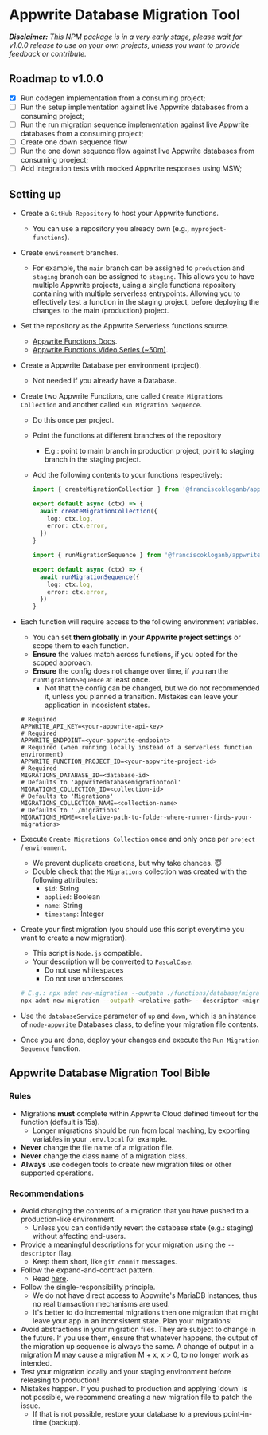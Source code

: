# Appwrite Database Migration Tool

_**Disclaimer:** This NPM package is in a very early stage, please wait for v1.0.0 release to use on your own projects, unless you want to provide feedback or contribute._

## Roadmap to v1.0.0

- [x] Run codegen implementation from a consuming project;
- [ ] Run the setup implementation against live Appwrite databases from a consuming project;
- [ ] Run the run migration sequence implementation against live Appwrite databases from a consuming project;
- [ ] Create one down sequence flow
- [ ] Run the one down sequence flow against live Appwrite databases from consuming proeject;
- [ ] Add integration tests with mocked Appwrite responses using MSW;

## Setting up

- Create a `GitHub Repository` to host your Appwrite functions.
  - You can use a repository you already own (e.g., `myproject-functions`).
- Create `environment` branches.
  - For example, the `main` branch can be assigned to `production` and `staging` branch can be
  assigned to `staging`. This allows you to have multiple Appwrite projects, using a single functions
  repository containing with multiple serverless entrypoints. Allowing you to effectively
  test a function in the staging project, before deploying the changes to the main (production)
  project.
- Set the repository as the Appwrite Serverless functions source.
  - [Appwrite Functions Docs](https://appwrite.io/docs/products/functions/deployment).
  - [Appwrite Functions Video Series (~50m)](https://www.youtube.com/watch?v=UAPt7VBL_T8).
- Create a Appwrite Database per environment (project).
  - Not needed if you already have a Database.
- Create two Appwrite Functions, one called `Create Migrations Collection` and another called
`Run Migration Sequence`.
  - Do this once per project.
  - Point the functions at different branches of the repository
    - E.g.: point to main branch in production project, point to staging branch in the staging project.
  - Add the following contents to your functions respectively:

    ```ts
    import { createMigrationCollection } from '@franciscokloganb/appwrite-database-migration-tool'

    export default async (ctx) => {
      await createMigrationCollection({
        log: ctx.log,
        error: ctx.error,
      })
    }
    ```

    ```ts
    import { runMigrationSequence } from '@franciscokloganb/appwrite-database-migration-tool'

    export default async (ctx) => {
      await runMigrationSequence({
        log: ctx.log,
        error: ctx.error,
      })
    }
    ```

- Each function will require access to the following environment variables.
  - You can set **them globally in your Appwrite project settings** or scope them to each function.
  - **Ensure** the values match across functions, if you opted for the scoped approach.
  - **Ensure** the config does not change over time, if you ran the `runMigrationSequence` at least once.
    - Not that the config can be changed, but we do not recommended it, unless you planned a transition. Mistakes can leave your application in incosistent states.

  ```properties
  # Required
  APPWRITE_API_KEY=<your-appwrite-api-key>
  # Required
  APPWRITE_ENDPOINT=<your-appwrite-endpoint>
  # Required (when running locally instead of a serverless function environment)
  APPWRITE_FUNCTION_PROJECT_ID=<your-appwrite-project-id>
  # Required
  MIGRATIONS_DATABASE_ID=<database-id>
  # Defaults to 'appwritedatabasemigrationtool'
  MIGRATIONS_COLLECTION_ID=<collection-id>
  # Defaults to 'Migrations'
  MIGRATIONS_COLLECTION_NAME=<collection-name>
  # Defaults to './migrations'
  MIGRATIONS_HOME=<relative-path-to-folder-where-runner-finds-your-migrations>
  ```

- Execute `Create Migrations Collection` once and only once per `project` / `environment`.
  - We prevent duplicate creations, but why take chances. 😇
  - Double check that the `Migrations` collection was created with the following attributes:
    - `$id`: String
    - `applied`: Boolean
    - `name`: String
    - `timestamp`: Integer

- Create your first migration (you should use this script everytime you want to create a new migration).
  - This script is `Node.js` compatible.
  - Your description will be converted to `PascalCase`.
    - Do not use whitespaces
    - Do not use underscores

  ```bash
  # E.g.: npx admt new-migration --outpath ./functions/database/migrations --descriptor initial
  npx admt new-migration --outpath <relative-path> --descriptor <migration-summary>
  ```

- Use the `databaseService` parameter of `up` and `down`, which is an instance of `node-appwrite` Databases class, to define your migration file contents.
- Once you are done, deploy your changes and execute the `Run Migration Sequence` function.

## Appwrite Database Migration Tool Bible

### Rules

- Migrations **must** complete within Appwrite Cloud defined timeout for the function (default is 15s).
  - Longer migrations should be run from local maching, by exporting variables in your `.env.local` for example.
- **Never** change the file name of a migration file.
- **Never** change the class name of a migration class.
- **Always** use codegen tools to create new migration files or other supported operations.

### Recommendations

- Avoid changing the contents of a migration that you have pushed to a production-like environment.
  - Unless you can confidently revert the database state (e.g.: staging) without affecting end-users.
- Provide a meaningful descriptions for your migration using the `--descriptor` flag.
  - Keep them short, like `git commit` messages.
- Follow the expand-and-contract pattern.
  - Read [here](https://www.prisma.io/dataguide/types/relational/expand-and-contract-pattern).
- Follow the single-responsibility principle.
  - We do not have direct access to Appwrite's MariaDB instances, thus no real transaction mechanisms are used.
  - It's better to do incremental migrations then one migration that might leave your app in an inconsistent state. Plan your migrations!
- Avoid abstractions in your migration files. They are subject to change in the future. If you use them, ensure that whatever happens, the output of the migration up sequence is always the same. A change of output in a migration M may cause a migration M + x, x > 0, to no longer work as intended.
- Test your migration locally and your staging environment before releasing to production!
- Mistakes happen. If you pushed to production and applying 'down' is not possible, we recommend creating a new migration file to patch the issue.
  - If that is not possible, restore your database to a previous point-in-time (backup).
